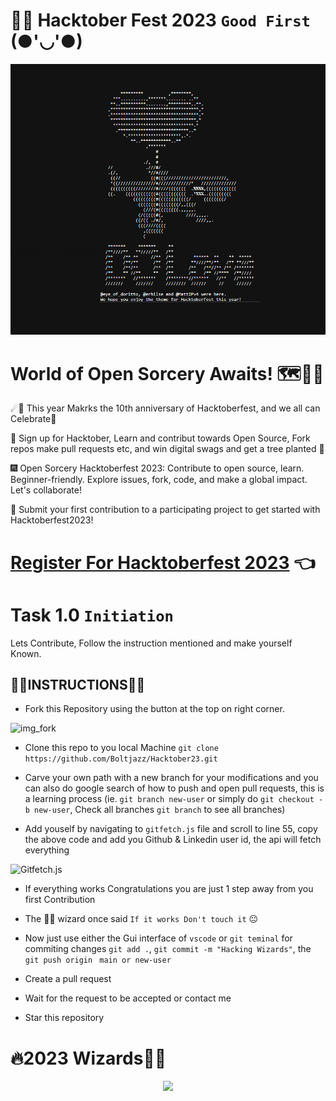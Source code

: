 # 🧙‍♂️ Hacktober Fest 2023 `Good First` (●'◡'●)
![hacktoberFest2023](.github/1cap1.png)

# World of Open Sorcery Awaits! 🗺️🧙‍♂️

☄🌠 This year Makrks the 10th anniversary of Hacktoberfest, and we all can Celebrate🎉

🎯 Sign up for Hacktober, Learn and contribut towards Open Source, Fork repos make pull requests etc, and win digital swags and get a tree planted 🎄

🎆 Open Sorcery Hacktoberfest 2023: Contribute to open source, learn. Beginner-friendly. Explore issues, fork, code, and make a global impact. Let's collaborate!

🎐 Submit your first contribution to a participating project to get started with Hacktoberfest2023!

# [Register For Hacktoberfest 2023](https://hacktoberfest.com/participation/) 👈

# Task 1.0 `Initiation`
 Lets Contribute, Follow the instruction mentioned and make yourself Known.

 ##  👨‍💻INSTRUCTIONS👩‍💻

 - Fork this Repository using the button at the top on right corner.

  ![img_fork](https://github.com/Boltjazz/Hacktober23/assets/110303755/c342820b-2c10-46f3-94d4-c202b79052df)

 - Clone this repo to you local Machine `git clone https://github.com/Boltjazz/Hacktober23.git`

 - Carve your own path with a new branch for your modifications and you can also do google search of how to push and open pull requests, this is a learning process (ie. `git branch new-user` or simply do `git checkout -b new-user`, Check all branches `git branch` to see all branches)
  
 - Add youself by navigating to `gitfetch.js` file and scroll to line 55, copy the above code and add you Github & Linkedin user id, the api will fetch everything

  ![Gitfetch.js](https://github.com/Boltjazz/Hacktober23/assets/110303755/ab49befc-452c-4f78-80ef-056bc31e6773)

 - If everything works Congratulations you are just 1 step away from you first Contribution

 - The 🧙‍♂️ wizard once said `If it works Don't touch it` 😐

 - Now just use either the Gui interface of `vscode` or `git teminal` for commiting changes `git add .`, `git commit -m "Hacking Wizards"`, the `git push origin ` `main or new-user`

- Create a pull request

- Wait for the request to be accepted or contact me

- Star this repository

# 🔥2023 Wizards🧙‍♂️
  <div align="center">
   
   <a href="https://github.com/Boltjazz/Hacktober23/graphs/contributors">
  <img src="https://contrib.rocks/image?repo=Boltjazz/Hacktober23" />
</a>
  </div>
